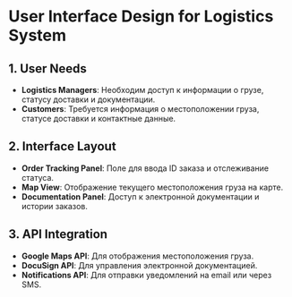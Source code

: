 # User Interface Design for Logistics System

## 1. User Needs
- **Logistics Managers**: Необходим доступ к информации о грузе, статусу доставки и документации.
- **Customers**: Требуется информация о местоположении груза, статусе доставки и контактные данные.

## 2. Interface Layout
- **Order Tracking Panel**: Поле для ввода ID заказа и отслеживание статуса.
- **Map View**: Отображение текущего местоположения груза на карте.
- **Documentation Panel**: Доступ к электронной документации и истории заказов.

## 3. API Integration
- **Google Maps API**: Для отображения местоположения груза.
- **DocuSign API**: Для управления электронной документацией.
- **Notifications API**: Для отправки уведомлений на email или через SMS.
